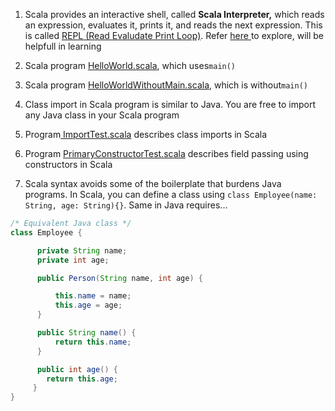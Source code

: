 1. Scala provides an interactive shell, called **Scala Interpreter,** which reads an expression, evaluates it, prints it, and reads the next expression. This is called [REPL \(Read Evaludate Print Loop\)](http://docs.scala-lang.org/overviews/repl/overview.html). Refer [here ](http://alvinalexander.com/scala/getting-started-scala-repl-command-line-shell-options)to explore, will be helpfull in learning

2. Scala program [HelloWorld.scala](https://github.com/inbravo/scala-src/blob/master/src/main/scala/com/inbravo/lang/HelloWorld.scala), which uses`main()`

3. Scala program [HelloWorldWithoutMain.scala](https://github.com/inbravo/scala-src/blob/master/src/main/scala/com/inbravo/lang/HelloWorldWithoutMain.scala), which is without`main()`

4. Class import  in Scala program is similar to Java. You are free to import any Java class in your Scala program

5. Program[ ImportTest.scala](https://github.com/inbravo/scala-src/blob/master/src/main/scala/com/inbravo/lang/ImportTest.scala) describes class imports in Scala

6. Program [PrimaryConstructorTest.scala](https://github.com/inbravo/scala-src/blob/master/src/main/scala/com/inbravo/lang/PrimaryConstructorTest.scala) describes field passing using constructors in Scala

7. Scala syntax avoids some of the boilerplate that burdens Java programs. In Scala, you can define a class using `class Employee(name: String, age: String){}`. Same in Java requires...

```java
/* Equivalent Java class */
class Employee { 

      private String name;
      private int age;

      public Person(String name, int age) {

          this.name = name;
          this.age = age;
      }

      public String name() { 
          return this.name; 
      }

      public int age() { 
        return this.age; 
     }
}
```



